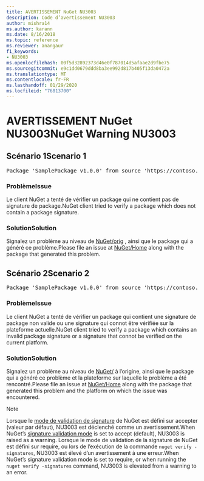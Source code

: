 ```yaml
---
title: AVERTISSEMENT NuGet NU3003
description: Code d’avertissement NU3003
author: mishra14
ms.author: karann
ms.date: 8/16/2018
ms.topic: reference
ms.reviewer: anangaur
f1_keywords:
- NU3003
ms.openlocfilehash: 00f5d32892373d46e0f787014d5afaae2d9fbe75
ms.sourcegitcommit: e9c1dd0679ddd8ba3ee992d817b405f13da0472a
ms.translationtype: MT
ms.contentlocale: fr-FR
ms.lasthandoff: 01/29/2020
ms.locfileid: "76813700"
---
```

# <a name="nuget-warning-nu3003"></a><span data-ttu-id="1704a-103">AVERTISSEMENT NuGet NU3003</span><span class="sxs-lookup"><span data-stu-id="1704a-103">NuGet Warning NU3003</span></span>

## <a name="scenario-1"></a><span data-ttu-id="1704a-104">Scénario 1</span><span class="sxs-lookup"><span data-stu-id="1704a-104">Scenario 1</span></span>

<pre>Package 'SamplePackage v1.0.0' from source 'https://contoso.com/index.json': The package is not signed. Unable to verify signature from an unsigned package.</pre>

### <a name="issue"></a><span data-ttu-id="1704a-105">Problème</span><span class="sxs-lookup"><span data-stu-id="1704a-105">Issue</span></span>

<span data-ttu-id="1704a-106">Le client NuGet a tenté de vérifier un package qui ne contient pas de signature de package.</span><span class="sxs-lookup"><span data-stu-id="1704a-106">NuGet client tried to verify a package which does not contain a package signature.</span></span>


### <a name="solution"></a><span data-ttu-id="1704a-107">Solution</span><span class="sxs-lookup"><span data-stu-id="1704a-107">Solution</span></span>

<span data-ttu-id="1704a-108">Signalez un problème au niveau de [NuGet/orig](https://github.com/NuGet/Home/issues) , ainsi que le package qui a généré ce problème.</span><span class="sxs-lookup"><span data-stu-id="1704a-108">Please file an issue at [NuGet/Home](https://github.com/NuGet/Home/issues) along with the package that generated this problem.</span></span>



## <a name="scenario-2"></a><span data-ttu-id="1704a-109">Scénario 2</span><span class="sxs-lookup"><span data-stu-id="1704a-109">Scenario 2</span></span>

<pre>Package 'SamplePackage v1.0.0' from source 'https://contoso.com/index.json': The package signature is invalid or cannot be verified on this platform.</pre>

### <a name="issue"></a><span data-ttu-id="1704a-110">Problème</span><span class="sxs-lookup"><span data-stu-id="1704a-110">Issue</span></span>

<span data-ttu-id="1704a-111">Le client NuGet a tenté de vérifier un package qui contient une signature de package non valide ou une signature qui connot être vérifiée sur la plateforme actuelle.</span><span class="sxs-lookup"><span data-stu-id="1704a-111">NuGet client tried to verify a package which contains an invalid package signature or a signature that connot be verified on the current platform.</span></span>


### <a name="solution"></a><span data-ttu-id="1704a-112">Solution</span><span class="sxs-lookup"><span data-stu-id="1704a-112">Solution</span></span>

<span data-ttu-id="1704a-113">Signalez un problème au niveau de [NuGet/](https://github.com/NuGet/Home/issues) à l’origine, ainsi que le package qui a généré ce problème et la plateforme sur laquelle le problème a été rencontré.</span><span class="sxs-lookup"><span data-stu-id="1704a-113">Please file an issue at [NuGet/Home](https://github.com/NuGet/Home/issues) along with the package that generated this problem and the platform on which the issue was encountered.</span></span>

> [!Note]
> <span data-ttu-id="1704a-114">Lorsque le [mode de validation de signature](../../consume-packages/installing-signed-packages.md#configure-package-signature-requirements) de NuGet est défini sur accepter (valeur par défaut), NU3003 est déclenché comme un avertissement.</span><span class="sxs-lookup"><span data-stu-id="1704a-114">When NuGet’s [signature validation mode](../../consume-packages/installing-signed-packages.md#configure-package-signature-requirements) is set to accept (default), NU3003 is raised as a warning.</span></span> <span data-ttu-id="1704a-115">Lorsque le mode de validation de la signature de NuGet est défini sur require, ou lors de l’exécution de la commande `nuget verify -signatures`, NU3003 est élevé d’un avertissement à une erreur.</span><span class="sxs-lookup"><span data-stu-id="1704a-115">When NuGet’s signature validation mode is set to require, or when running the `nuget verify -signatures` command, NU3003 is elevated from a warning to an error.</span></span> 

